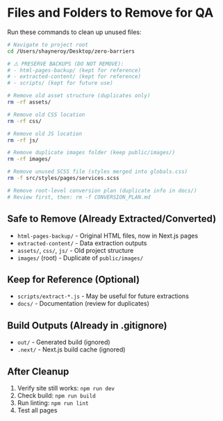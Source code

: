 # Files and Folders to Remove for QA

Run these commands to clean up unused files:

```bash
# Navigate to project root
cd /Users/shayneroy/Desktop/zero-barriers

# ⚠️ PRESERVE BACKUPS (DO NOT REMOVE):
# - html-pages-backup/ (kept for reference)
# - extracted-content/ (kept for reference)
# - scripts/ (kept for future use)

# Remove old asset structure (duplicates only)
rm -rf assets/

# Remove old CSS location
rm -rf css/

# Remove old JS location  
rm -rf js/

# Remove duplicate images folder (keep public/images/)
rm -rf images/

# Remove unused SCSS file (styles merged into globals.css)
rm -f src/styles/pages/services.scss

# Remove root-level conversion plan (duplicate info in docs/)
# Review first, then: rm -f CONVERSION_PLAN.md
```

## Safe to Remove (Already Extracted/Converted)

- `html-pages-backup/` - Original HTML files, now in Next.js pages
- `extracted-content/` - Data extraction outputs
- `assets/`, `css/`, `js/` - Old project structure
- `images/` (root) - Duplicate of `public/images/`

## Keep for Reference (Optional)

- `scripts/extract-*.js` - May be useful for future extractions
- `docs/` - Documentation (review for duplicates)

## Build Outputs (Already in .gitignore)

- `out/` - Generated build (ignored)
- `.next/` - Next.js build cache (ignored)

## After Cleanup

1. Verify site still works: `npm run dev`
2. Check build: `npm run build`
3. Run linting: `npm run lint`
4. Test all pages

